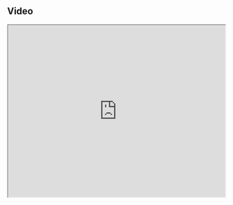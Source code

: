 ## Video

<iframe src="https://www.youtube.com/embed/IXZ6kr4VHQw?start=87&end=103" width="100%" height="400"></iframe>
